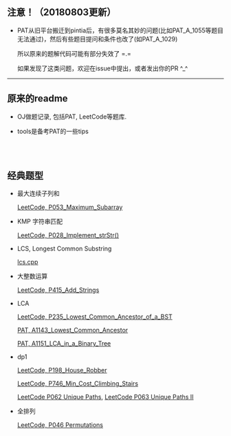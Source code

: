 ##	注意！（20180803更新）

*	PAT从旧平台搬迁到pintia后，有很多莫名其妙的问题(比如PAT_A_1055等题目无法通过)，然后有些题目提问和条件也改了(如PAT_A_1029)

	所以原来的题解代码可能有部分失效了 =.=

	如果发现了这类问题，欢迎在issue中提出，或者发出你的PR ^_^

------

##	原来的readme

*	OJ做题记录, 包括PAT, LeetCode等题库.

*	tools是备考PAT的一些tips

<br><br>

##	经典题型

*	最大连续子列和

	[LeetCode, P053_Maximum_Subarray](https://github.com/jJayyyyyyy/OJ/blob/master/LeetCode/001-100/P053_Maximum_Subarray.cpp)

*	KMP 字符串匹配

	[LeetCode, P028_Implement_strStr()](https://github.com/jJayyyyyyy/OJ/blob/master/LeetCode/001-100/P028_Implement_strStr().cpp)

*	LCS, Longest Common Substring

	[lcs.cpp](https://github.com/jJayyyyyyy/OJ/blob/master/LeetCode/lcs.cpp)

*	大整数运算

	[LeetCode, P415_Add_Strings](https://github.com/jJayyyyyyy/OJ/blob/master/LeetCode/401-500/P415_Add_Strings.cpp)

*	LCA

	[LeetCode, P235_Lowest_Common_Ancestor_of_a_BST](https://github.com/jJayyyyyyy/OJ/blob/master/LeetCode/201-300/P235_Lowest_Common_Ancestor_of_a_BST.cpp)

	[PAT, A1143_Lowest_Common_Ancestor](https://github.com/jJayyyyyyy/OJ/tree/master/PAT/advanced_level/1143_Lowest_Common_Ancestor)

	[PAT, A1151_LCA_in_a_Binary_Tree](https://github.com/jJayyyyyyy/OJ/blob/master/PAT/advanced_level/1151_LCA_in_a_Binary_Tree/1151_LCA_in_a_Binary_Tree.cpp)

*	dp1

	[LeetCode, P198_House_Robber](https://github.com/jJayyyyyyy/OJ/blob/master/LeetCode/101-200/P198_House_Robber_*.cpp)

	[LeetCode, P746_Min_Cost_Climbing_Stairs](https://github.com/jJayyyyyyy/OJ/blob/master/LeetCode/701-800/P746_Min_Cost_Climbing_Stairs_*.cpp)

	[LeetCode P062 Unique Paths](https://github.com/jJayyyyyyy/OJ/blob/master/LeetCode/001-100/P062_Unique_Paths_**.cpp), [LeetCode P063 Unique Paths II](https://github.com/jJayyyyyyy/OJ/blob/master/LeetCode/001-100/P063_Unique_Paths_II_**.cpp)

*	全排列

	[LeetCode, P046 Permutations](https://github.com/jJayyyyyyy/OJ/blob/master/LeetCode/001-100/P046_Permutations_**.cpp)
